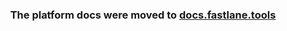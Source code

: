 <h3 align="center">
  The platform docs were moved to <a href='https://docs.fastlane.tools/advanced/'>docs.fastlane.tools</a>
</h3>
